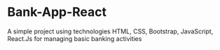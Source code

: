 # Bank-App-React
A simple project using technologies HTML, CSS, Bootstrap, JavaScript, React.Js for managing basic banking activities
